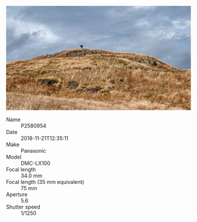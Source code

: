 [![P2580954](/photos/hd/P2580954.jpg)](/photos/full/P2580954.jpg?raw=true)

<dl>
  <dt>Name</dt>
  <dd>P2580954</dd>
  <dt>Date</dt>
  <dd>2018-11-21T12:35:11</dd>
  <dt>Make</dt>
  <dd>Panasonic</dd>
  <dt>Model</dt>
  <dd>DMC-LX100</dd>
  <dt>Focal length</dt>
  <dd>34.0 mm</dd>
  <dt>Focal length (35 mm equivalent)</dt>
  <dd>75 mm</dd>
  <dt>Aperture</dt>
  <dd>5.6</dd>
  <dt>Shutter speed</dt>
  <dd>1/1250</dd>
</dl>
